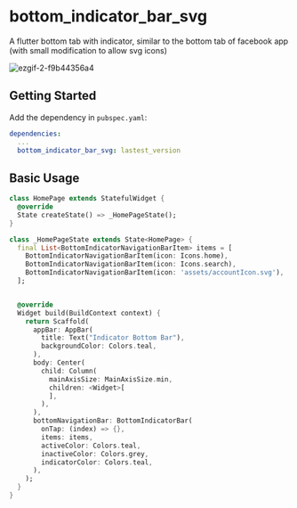 # bottom_indicator_bar_svg

A flutter bottom tab with indicator, similar to the bottom tab of facebook app (with small modification to allow svg icons)

![ezgif-2-f9b44356a4](https://user-images.githubusercontent.com/4716711/150592290-a2fcf5a9-d3bc-46f9-84f0-04d0cb84cfa8.gif "bottom_indicator_bar")


## Getting Started

Add the dependency in `pubspec.yaml`:

```yaml
dependencies:
  ...
  bottom_indicator_bar_svg: lastest_version
```

## Basic Usage


```dart
class HomePage extends StatefulWidget {
  @override
  State createState() => _HomePageState();
}

class _HomePageState extends State<HomePage> {
  final List<BottomIndicatorNavigationBarItem> items = [
    BottomIndicatorNavigationBarItem(icon: Icons.home),
    BottomIndicatorNavigationBarItem(icon: Icons.search),
    BottomIndicatorNavigationBarItem(icon: 'assets/accountIcon.svg'),
  ];


  @override
  Widget build(BuildContext context) {
    return Scaffold(
      appBar: AppBar(
        title: Text("Indicator Bottom Bar"),
        backgroundColor: Colors.teal,
      ),
      body: Center(
        child: Column(
          mainAxisSize: MainAxisSize.min,
          children: <Widget>[
          ],
        ),
      ),
      bottomNavigationBar: BottomIndicatorBar(
        onTap: (index) => {},
        items: items,
        activeColor: Colors.teal,
        inactiveColor: Colors.grey,
        indicatorColor: Colors.teal,
      ),
    );
  }
}
```
